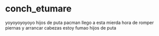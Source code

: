 # conch_etumare
yoyoyoyoyoyo hijos de puta pacman llego a esta mierda hora de romper piernas y arrancar cabezas estoy fumao hijos de puta
